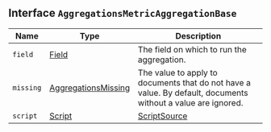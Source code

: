 ## Interface `AggregationsMetricAggregationBase`

| Name | Type | Description |
| - | - | - |
| `field` | [Field](./Field.md) | The field on which to run the aggregation. |
| `missing` | [AggregationsMissing](./AggregationsMissing.md) | The value to apply to documents that do not have a value. By default, documents without a value are ignored. |
| `script` | [Script](./Script.md) | [ScriptSource](./ScriptSource.md) | &nbsp; |
